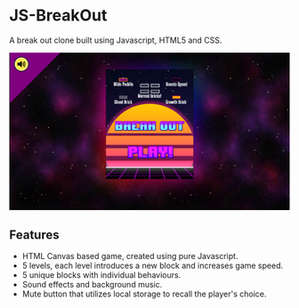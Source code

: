 # JS-BreakOut
 A break out clone built using Javascript, HTML5 and CSS. 

![](assets/img/readme.png)

## Features <a name="features"></a>
- HTML Canvas based game, created using pure Javascript.
- 5 levels, each level introduces a new block and increases game speed.
- 5 unique blocks with individual behaviours.
- Sound effects and background music.
- Mute button that utilizes local storage to recall the player's choice.
